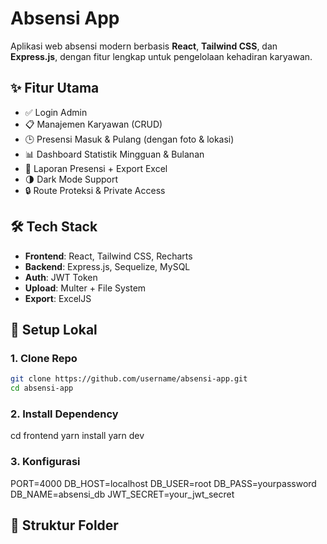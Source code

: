 # Absensi App

Aplikasi web absensi modern berbasis **React**, **Tailwind CSS**, dan **Express.js**, dengan fitur lengkap untuk pengelolaan kehadiran karyawan.

## ✨ Fitur Utama

- ✅ Login Admin
- 📋 Manajemen Karyawan (CRUD)
- 🕒 Presensi Masuk & Pulang (dengan foto & lokasi)
- 📊 Dashboard Statistik Mingguan & Bulanan
- 📁 Laporan Presensi + Export Excel
- 🌗 Dark Mode Support
- 🔒 Route Proteksi & Private Access

## 🛠️ Tech Stack

- **Frontend**: React, Tailwind CSS, Recharts
- **Backend**: Express.js, Sequelize, MySQL
- **Auth**: JWT Token
- **Upload**: Multer + File System
- **Export**: ExcelJS

## 🚀 Setup Lokal

### 1. Clone Repo

```bash
git clone https://github.com/username/absensi-app.git
cd absensi-app
```


### **2. Install Dependency**

cd frontend
yarn install
yarn dev


### **3. Konfigurasi**

PORT=4000
DB_HOST=localhost
DB_USER=root
DB_PASS=yourpassword
DB_NAME=absensi_db
JWT_SECRET=your_jwt_secret


## **📁 Struktur Folder**
